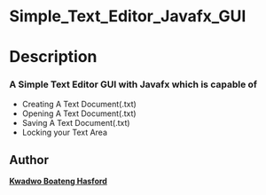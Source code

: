 # Simple_Text_Editor_Javafx_GUI

# Description
### A Simple Text Editor GUI with Javafx which is capable of
- Creating A Text Document(.txt)
- Opening A Text Document(.txt)
- Saving A Text Document(.txt)
- Locking your Text Area

## Author
**[Kwadwo Boateng Hasford](https://github.com/Kboateng346)**
